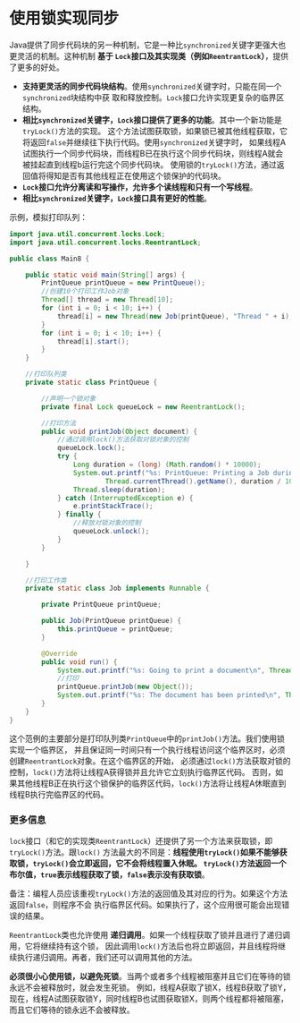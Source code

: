 使用锁实现同步
=====================================================
Java提供了同步代码块的另一种机制，它是一种比`synchronized`关键字更强大也更灵活的机制。这种机制 **基于
`Lock`接口及其实现类（例如`ReentrantLock`）**，提供了更多的好处。
+ **支持更灵活的同步代码块结构**。使用`synchronized`关键字时，只能在同一个`synchronized`块结构中获
取和释放控制。`Lock`接口允许实现更复杂的临界区结构。
+ **相比`synchronized`关键字，`Lock`接口提供了更多的功能**。其中一个新功能是`tryLock()`方法的实现。
这个方法试图获取锁，如果锁已被其他线程获取，它将返回`false`并继续往下执行代码。使用`synchronized`关键字时，
如果线程A试图执行一个同步代码块，而线程B已在执行这个同步代码块，则线程A就会被挂起直到线程b运行完这个同步代码块。
使用锁的`tryLock()`方法，通过返回值将得知是否有其他线程正在使用这个锁保护的代码块。
+ **`Lock`接口允许分离读和写操作，允许多个读线程和只有一个写线程**。
+ **相比`synchronized`关键字，`Lock`接口具有更好的性能**。

示例，模拟打印队列：
```java
import java.util.concurrent.locks.Lock;
import java.util.concurrent.locks.ReentrantLock;

public class Main8 {

    public static void main(String[] args) {
        PrintQueue printQueue = new PrintQueue();
        //创建10个打印工作Job对象
        Thread[] thread = new Thread[10];
        for (int i = 0; i < 10; i++) {
            thread[i] = new Thread(new Job(printQueue), "Thread " + i);
        }
        for (int i = 0; i < 10; i++) {
            thread[i].start();
        }
    }

    //打印队列类
    private static class PrintQueue {

        //声明一个锁对象
        private final Lock queueLock = new ReentrantLock();

        //打印方法
        public void printJob(Object document) {
            //通过调用lock()方法获取对锁对象的控制
            queueLock.lock();
            try {
                Long duration = (long) (Math.random() * 10000);
                System.out.printf("%s: PrintQueue: Printing a Job during %d seconds",
                        Thread.currentThread().getName(), duration / 1000);
                Thread.sleep(duration);
            } catch (InterruptedException e) {
                e.printStackTrace();
            } finally {
                //释放对锁对象的控制
                queueLock.unlock();
            }
        }

    }

    //打印工作类
    private static class Job implements Runnable {

        private PrintQueue printQueue;

        public Job(PrintQueue printQueue) {
            this.printQueue = printQueue;
        }

        @Override
        public void run() {
            System.out.printf("%s: Going to print a document\n", Thread.currentThread().getName());
            //打印
            printQueue.printJob(new Object());
            System.out.printf("%s: The document has been printed\n", Thread.currentThread().getName());
        }
    }
}
```
这个范例的主要部分是打印队列类`PrintQueue`中的`printJob()`方法。我们使用锁实现一个临界区，
并且保证同一时间只有一个执行线程访问这个临界区时，必须创建`ReentrantLock`对象。在这个临界区的开始，
必须通过`lock()`方法获取对锁的控制，`lock()`方法将让线程A获得锁并且允许它立刻执行临界区代码。
否则，如果其他线程B正在执行这个锁保护的临界区代码，`lock()`方法将让线程A休眠直到线程B执行完临界区的代码。

### 更多信息
`lock`接口（和它的实现类`ReentrantLock`）还提供了另一个方法来获取锁，即`tryLock()`方法。跟`lock()`
方法最大的不同是：**线程使用`tryLock()`如果不能够获取锁，`tryLock()`会立即返回，它不会将线程置入休眠。
`tryLock()`方法返回一个布尔值，`true`表示线程获取了锁，`false`表示没有获取锁**。

备注：编程人员应该重视`tryLock()`方法的返回值及其对应的行为。如果这个方法返回`false`，则程序不会
执行临界区代码。如果执行了，这个应用很可能会出现错误的结果。

`ReentrantLock`类也允许使用 **递归调用**。如果一个线程获取了锁并且进行了递归调用，它将继续持有这个锁，
因此调用`lock()`方法后也将立即返回，并且线程将继续执行递归调用。再者，我们还可以调用其他的方法。

**必须很小心使用锁，以避免死锁**。当两个或者多个线程被阻塞并且它们在等待的锁永远不会被释放时，就会发生死锁。
例如，线程A获取了锁X，线程B获取了锁Y，现在，线程A试图获取锁Y，同时线程B也试图获取锁X，则两个线程都将被阻塞，
而且它们等待的锁永远不会被释放。
